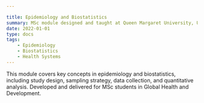 ```yaml
---

title: Epidemiology and Biostatistics
summary: MSc module designed and taught at Queen Margaret University, UK
date: 2022-01-01
type: docs
tags:
    - Epidemiology
    - Biostatistics
    - Health Systems
---
```


This module covers key concepts in epidemiology and biostatistics, including study design, sampling strategy, data collection, and quantitative analysis. Developed and delivered for MSc students in Global Health and Development.
